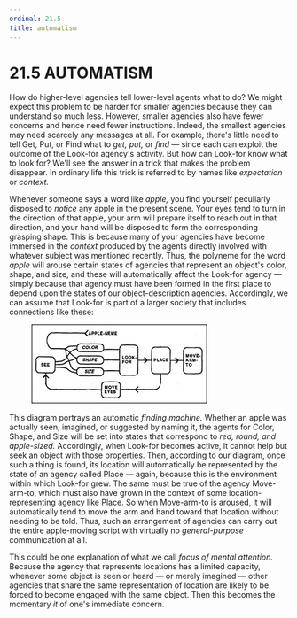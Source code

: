 ```yaml
---
ordinal: 21.5
title: automatism
---
```


# 21.5 AUTOMATISM 

<p>How do higher-level agencies tell lower-level agents what to do? We might expect this problem to be harder for smaller agencies because they can understand so much less. However, smaller agencies also have fewer concerns and hence need fewer instructions. Indeed, the smallest agencies may need scarcely any messages at all. For example, there's little need to tell Get, Put, or Find what to <em>get,</em> <em>put,</em> or <em>find</em> &mdash; since each can exploit the outcome of the Look-for agency's activity. But how can Look-for know what to look for? We'll see the answer in a trick that makes the problem disappear. In ordinary life this trick is referred to by names like <em>expectation</em> or <em>context.</em></p>
<p>Whenever someone says a word like <em>apple,</em> you find yourself peculiarly disposed to <em>notice</em> any apple in the present scene. Your eyes tend to turn in the direction of that apple, your arm will prepare itself to reach out in that direction, and your hand will be disposed to form the corresponding grasping shape. This is because many of your agencies have become immersed in the <em>context</em> produced by the agents directly involved with whatever subject was mentioned recently. Thus, the polyneme for the word <em>apple</em> will arouse certain states of agencies that represent an object's color, shape, and size, and these will automatically affect the Look-for agency &mdash; simply because that agency must have been formed in the first place to depend upon the states of our object-description agencies. Accordingly, we can assume that Look-for is part of a larger society that includes connections like these:</p>
<figure><img src="../images/ch21/21-5.png"/></figure>
<p>This diagram portrays an automatic <em>finding machine.</em> Whether an apple was actually seen, imagined, or suggested by naming it, the agents for Color, Shape, and Size will be set into states that correspond to <em>red, round, and apple-sized.</em> Accordingly, when Look-for becomes active, it cannot help but seek an object with those properties. Then, according to our diagram, once such a thing is found, its location will automatically be represented by the state of an agency called Place &mdash; again, because this is the environment within which Look-for grew. The same must be true of the agency Move-arm-to, which must also have grown in the context of some location-representing agency like Place. So when Move-arm-to is aroused, it will automatically tend to move the arm and hand toward that location without needing to be told. Thus, such an arrangement of agencies can carry out the entire apple-moving script with virtually no <em>general-purpose</em> communication at all.</p>
<p>This could be one explanation of what we call <em>focus of mental attention.</em> Because the agency that represents locations has a limited capacity, whenever some object is seen or heard &mdash; or merely imagined &mdash; other agencies that share the same representation of location are likely to be forced to become engaged with the same object. Then this becomes the momentary <em>it</em> of one's immediate concern.</p>